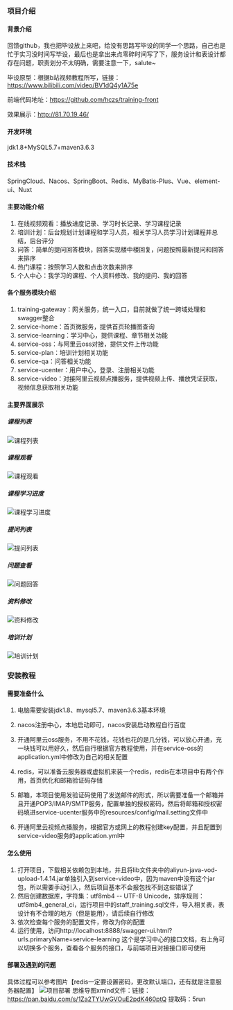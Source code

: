 ### 项目介绍

#### 背景介绍
回馈github，我也把毕设放上来吧，给没有思路写毕设的同学一个思路，自己也是忙于实习没时间写毕设，最后也是拿出来点零碎时间写了下，服务设计和表设计都存在问题，职责划分不太明确，需要注意一下，salute~

毕设原型：根据b站视频教程所写，链接：https://www.bilibili.com/video/BV1dQ4y1A75e

前端代码地址：https://github.com/hczs/training-front

效果展示：http://81.70.19.46/
#### 开发环境

jdk1.8+MySQL5.7+maven3.6.3

#### 技术栈

SpringCloud、Nacos、SpringBoot、Redis、MyBatis-Plus、Vue、element-ui、Nuxt

#### 主要功能介绍

1. 在线视频观看：播放进度记录、学习时长记录、学习课程记录
2. 培训计划：后台规划计划课程和学习人员，相关学习人员学习计划课程并总结，后台评分
3. 问答：简单的提问回答模块，回答实现楼中楼回复，问题按照最新提问和回答来排序
4. 热门课程：按照学习人数和点击次数来排序
5. 个人中心：我学习的课程、个人资料修改、我的提问、我的回答

#### 各个服务模块介绍

1. training-gateway：网关服务，统一入口，目前就做了统一跨域处理和swagger整合
2. service-home：首页微服务，提供首页轮播图查询
3. service-learning：学习中心，提供课程、章节相关功能
4. service-oss：与阿里云oss对接，提供文件上传功能
5. service-plan：培训计划相关功能
6. service-qa：问答相关功能
7. service-ucenter：用户中心，登录、注册相关功能
8. service-video：对接阿里云视频点播服务，提供视频上传、播放凭证获取，视频信息获取相关功能

#### 主要界面展示
##### 课程列表
![课程列表](https://user-images.githubusercontent.com/43227582/138546766-1e8f1ee6-2a1d-4b57-a20b-da92df4fd741.png)
##### 课程观看
![课程观看](https://user-images.githubusercontent.com/43227582/138546773-5f579e57-e5cc-493d-9b2b-4db3130909eb.png)
##### 课程学习进度
![课程学习进度](https://user-images.githubusercontent.com/43227582/138546791-af9855fb-3bad-4281-9e45-a9ee144ce678.png)
##### 提问列表
![提问列表](https://user-images.githubusercontent.com/43227582/138546800-3f0cb337-e777-4ed8-9ca9-e3a990c2c36d.png)
##### 问题查看
![问题回答](https://user-images.githubusercontent.com/43227582/138546806-9a8ad8f9-b76c-4224-8717-3549c9b54b33.png)
##### 资料修改
![资料修改](https://user-images.githubusercontent.com/43227582/138546819-d6538583-642e-41f5-a70d-01841fe9a262.png)
##### 培训计划
![培训计划](https://user-images.githubusercontent.com/43227582/138546830-c29a2e3d-dadf-423a-a583-ab1c6f853453.png)

### 安装教程

#### 需要准备什么

1. 电脑需要安装jdk1.8、mysql5.7、maven3.6.3基本环境

2. nacos注册中心，本地启动即可，nacos安装启动教程自行百度

3. 开通阿里云oss服务，不用不花钱，花钱也花的是几分钱，可以放心开通，充一块钱可以用好久，然后自行根据官方教程使用，并在service-oss的application.yml中修改为自己的相关配置

4. redis，可以准备云服务器或虚拟机来装一个redis，redis在本项目中有两个作用，首页优化和邮箱验证码存储

5. 邮箱，本项目使用发验证码使用了发送邮件的形式，所以需要准备一个邮箱并且开通POP3/IMAP/SMTP服务，配置单独的授权密码，然后将邮箱和授权密码填进service-ucenter服务中的resources/config/mail.setting文件中
6. 开通阿里云视频点播服务，根据官方或网上的教程创建key配置，并且配置到service-video服务的application.yml中

#### 怎么使用

1. 打开项目，下载相关依赖包到本地，并且将lib文件夹中的aliyun-java-vod-upload-1.4.14.jar单独引入到service-video中，因为maven中没有这个jar包，所以需要手动引入，然后项目基本不会报包找不到这些错误了
2. 然后创建数据库，字符集：utf8mb4 -- UTF-8 Unicode，排序规则：utf8mb4_general_ci，运行项目中的staff_training.sql文件，导入相关表，表设计有不合理的地方（但是能用），请后续自行修改
3. 依次检查每个服务的配置文件，修改为你的配置
4. 运行使用，访问http://localhost:8888/swagger-ui.html?urls.primaryName=service-learning 这个是学习中心的接口文档，右上角可以切换多个服务，查看各个服务的接口，与前端项目对接接口即可使用

#### 部署及遇到的问题
具体过程可以参考图片【redis一定要设置密码，更改默认端口，还有就是注意服务器配置】
![项目部署](https://user-images.githubusercontent.com/43227582/130637833-758b9af8-a356-415c-bd6e-e3f7f4258cf4.png)
思维导图xmind文件：链接：https://pan.baidu.com/s/1Za2TYUwGVOuE2pdK460ptQ 提取码：5run

